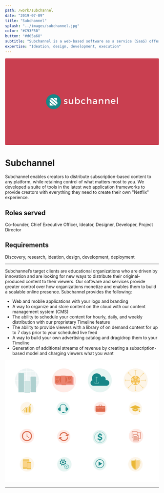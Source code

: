 ```yaml
---
path: /work/subchannel
date: "2019-07-09"
title: "Subchannel"
splash: "../images/subchannel.jpg"
color: "#C93F50"
button: "#d05a68"
subtitle: "Subchannel is a web-based software as a service (SaaS) offering that enables creators to launch their own video-streaming service and create cashflows from subscription models. The mission is to empower creators to partner in long term, sustainable broadcast businesses that enriches the world."
expertise: "Ideation, design, development, execution"
---
```


<img alt="Subchannel" src="../images/subchannel-splash.png">

# Subchannel

Subchannel enables creators to distribute subscription-based content to any platform, while retaining control of what matters most to you. We developed a suite of tools in the latest web application frameworks to provide creators with everything they need to create their own "Netflix" experience.

## Roles served

Co-founder, Chief Executive Officer, Ideator, Designer, Developer, Project Director

## Requirements

Discovery, research, ideation, design, development, deployment

---

Subchannel’s target clients are educational organizations who are driven by innovation and are looking for new ways to distribute their original-produced content to their viewers. Our software and services provide greater control over how organizations monetize and enables them to build a scalable online presence. Subchannel provides the following:

- Web and mobile applications with your logo and branding
- A way to organize and store content on the cloud with our content management system (CMS)
- The ability to schedule your content for hourly, daily, and weekly distribution with our proprietary Timeline feature
- The ability to provide viewers with a library of on demand content for up to 7 days prior to your scheduled live feed
- A way to build your own advertising catalog and drag/drop them to your Timeline
- Generation of additional streams of revenue by creating a subscription-based model and charging viewers what you want

<img alt="Subchannel" src="../images/subchannel-section.jpg">

---
